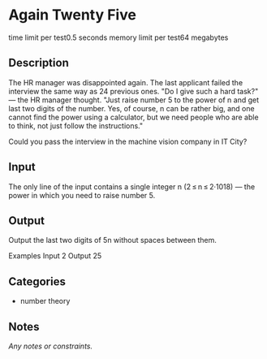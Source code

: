 # Again Twenty Five

time limit per test0.5 seconds
memory limit per test64 megabytes

## Description

The HR manager was disappointed again. The last applicant failed the interview the same way as 24 previous ones. "Do I give such a hard task?" — the HR manager thought. "Just raise number 5 to the power of n and get last two digits of the number. Yes, of course, n can be rather big, and one cannot find the power using a calculator, but we need people who are able to think, not just follow the instructions."

Could you pass the interview in the machine vision company in IT City?

## Input

The only line of the input contains a single integer n (2 ≤ n ≤ 2·1018) — the power in which you need to raise number 5.


## Output

Output the last two digits of 5n without spaces between them.

Examples
Input
2
Output
25

## Categories

- number theory 

## Notes

_Any notes or constraints._

